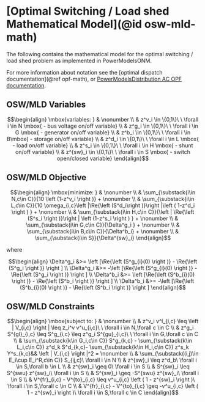 # [Optimal Switching / Load shed Mathematical Model](@id osw-mld-math)

The following contains the mathematical model for the optimal switching / load shed problem as implemented in PowerModelsONM.

For more information about notation see the [optimal dispatch documentation](@ref opf-math), or [PowerModelsDistribution AC OPF documentation](https://lanl-ansi.github.io/PowerModelsDistribution.jl/stable/manual/math-model.html).

## OSW/MLD Variables

```math
\begin{align}
\mbox{variables: } & \nonumber \\
& z^v_i \in \{0,1\}\ \ \forall i \in N \mbox{ - bus voltage on/off variable} \\
& z^g_i \in \{0,1\}\ \ \forall i \in G \mbox{ - generator on/off variable} \\
& z^b_i \in \{0,1\}\ \ \forall i \in B\mbox{ - storage on/off variable} \\
& z^d_i \in \{0,1\}\ \ \forall i \in L \mbox{ - load on/off variable} \\
& z^s_i \in \{0,1\}\ \ \forall i \in H \mbox{ - shunt on/off variable} \\
& z^{sw}_i \in \{0,1\}\ \ \forall i \in S \mbox{ - switch open/closed variable}
\end{align}
```

## OSW/MLD Objective

```math
\begin{align}
\mbox{minimize: } & \nonumber \\

& \sum_{\substack{i\in N,c\in C}}{10 \left (1-z^v_i \right )} + \nonumber \\
& \sum_{\substack{i\in L,c\in C}}{10 \omega_{i,c}\left |\Re{\left (S^d_i\right )}\right |\left ( 1-z^d_i \right ) } + \nonumber \\
& \sum_{\substack{i\in H,c\in C}}{\left | \Re{\left (S^s_i \right )}\right | \left (1-z^s_i \right ) } + \nonumber \\
& \sum_{\substack{i\in G,c\in C}}{\Delta^g_i } + \nonumber \\
& \sum_{\substack{i\in B,c\in C}}{\Delta^b_i}  + \nonumber \\
& \sum_{\substack{i\in S}}{\Delta^{sw}_i}
\end{align}
```

where

```math
\begin{align}
\Delta^g_i &>= \left [\Re{\left (S^g_{i}(0) \right )} - \Re{\left (S^g_i \right )} \right ] \\
\Delta^g_i &>= -\left [\Re{\left (S^g_{i}(0) \right )} - \Re{\left (S^g_i \right )} \right ] \\
\Delta^b_i &>= \left [\Re{\left (S^b_{i}(0) \right )} - \Re{\left (S^b_i \right )} \right ] \\
\Delta^b_i &>= -\left [\Re{\left (S^b_{i}(0) \right )} - \Re{\left (S^b_i \right )} \right ]
\end{align}
```

## OSW/MLD Constraints

```math
\begin{align}
\mbox{subject to: } & \nonumber \\
& z^v_i v^l_{i,c} \leq \left | V_{i,c} \right | \leq z_i^v v^u_{i,c}\ \ \forall i \in N,\forall c \in C \\
& z^g_i S^{gl}_{i,c} \leq S^g_{i,c} \leq z^g_i S^{gu}_{i,c}\ \ \forall i \in G,\forall c \in C \\
& \sum_{\substack{k\in G_i,c\in C}} S^g_{k,c} - \sum_{\substack{k\in L_i,c\in C}} z^d_k S^d_{k,c}- \sum_{\substack{k\in H_i,c\in C}} z^s_k Y^s_{k,c}&& \left | V_{i,c} \right |^2 = \nonumber \\
& \sum_{\substack{(i,j)\in E_i\cup E_i^R,c\in C}} S_{ij,c}\ \forall i \in N \\
& z^{sw}_i \leq z^d_b\ \forall i \in S,\forall b \in L \\
& z^{sw}_i \geq 0\ \forall i \in S \\
& S^{sw}_i \leq S^{swu} z^{sw}_i\ \forall i \in S \\
& S^{sw}_i \geq -S^{swu} z^{sw}_i\ \forall i \in S \\
& V^{fr}_{i,c} - V^{to}_{i,c} \leq v^u_{i,c} \left ( 1 - z^{sw}_i \right )\ \forall i \in S,\forall c \in C \\
& V^{fr}_{i,c} - V^{to}_{i,c} \geq -v^u_{i,c} \left ( 1 - z^{sw}_i \right )\ \forall i \in S,\forall c \in C
\end{align}
```
